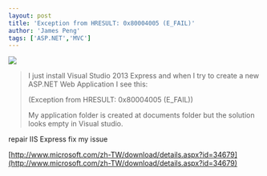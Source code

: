 ```yaml
---
layout: post
title: 'Exception from HRESULT: 0x80004005 (E_FAIL)'
author: 'James Peng'
tags: ['ASP.NET','MVC']
---
```


![](http://i.imgur.com/tu7zLtL.png)

> I just install Visual Studio 2013 Express and when I try to create a new ASP.NET Web Application I see this:
> 
> (Exception from HRESULT: 0x80004005 (E_FAIL))
> 
> My application folder is created at documents folder but the solution looks empty in Visual studio.

repair IIS Express fix my issue 

[http://www.microsoft.com/zh-TW/download/details.aspx?id=34679](http://www.microsoft.com/zh-TW/download/details.aspx?id=34679)